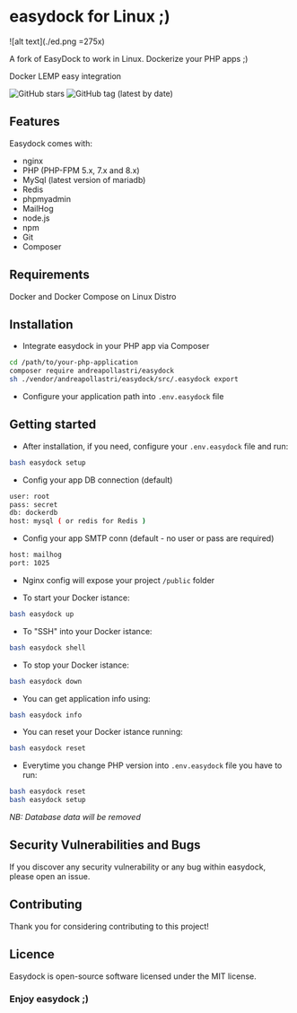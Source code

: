 # easydock for Linux ;)

![alt text](./ed.png =275x)

A fork of EasyDock to work in Linux. Dockerize your PHP apps ;)

Docker LEMP easy integration

![GitHub stars](https://img.shields.io/github/stars/andreapollastri/easydock?style=social)
![GitHub tag (latest by date)](https://img.shields.io/github/v/tag/andreapollastri/easydock?label=version)

## Features

Easydock comes with:

- nginx
- PHP (PHP-FPM 5.x, 7.x and 8.x)
- MySql (latest version of mariadb)
- Redis
- phpmyadmin
- MailHog
- node.js
- npm
- Git
- Composer

## Requirements

Docker and Docker Compose on Linux Distro

## Installation

- Integrate easydock in your PHP app via Composer

```bash
cd /path/to/your-php-application
composer require andreapollastri/easydock
sh ./vendor/andreapollastri/easydock/src/.easydock export
```

- Configure your application path into `.env.easydock` file

## Getting started

- After installation, if you need, configure your `.env.easydock` file and run:

```bash
bash easydock setup
```

- Config your app DB connection (default)

```bash
user: root
pass: secret
db: dockerdb
host: mysql ( or redis for Redis )
```

- Config your app SMTP conn (default - no user or pass are required)

```bash
host: mailhog
port: 1025
```

- Nginx config will expose your project `/public` folder

- To start your Docker istance:

```bash
bash easydock up
```

- To "SSH" into your Docker istance:

```bash
bash easydock shell
```

- To stop your Docker istance:

```bash
bash easydock down
```

- You can get application info using:

```bash
bash easydock info
```

- You can reset your Docker istance running:

```bash
bash easydock reset
```

- Everytime you change PHP version into `.env.easydock` file you have to run:

```bash
bash easydock reset
bash easydock setup
```

_*NB: Database data will be removed*_

## Security Vulnerabilities and Bugs

If you discover any security vulnerability or any bug within easydock, please open an issue.

## Contributing

Thank you for considering contributing to this project!

## Licence

Easydock is open-source software licensed under the MIT license.

### Enjoy easydock ;)
